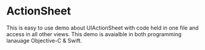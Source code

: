 # ActionSheet
This is easy to use demo about UIActionSheet with code held in one file and access in all other views. This demo is avaialble in both programming lanauage Objective-C &amp; Swift.
